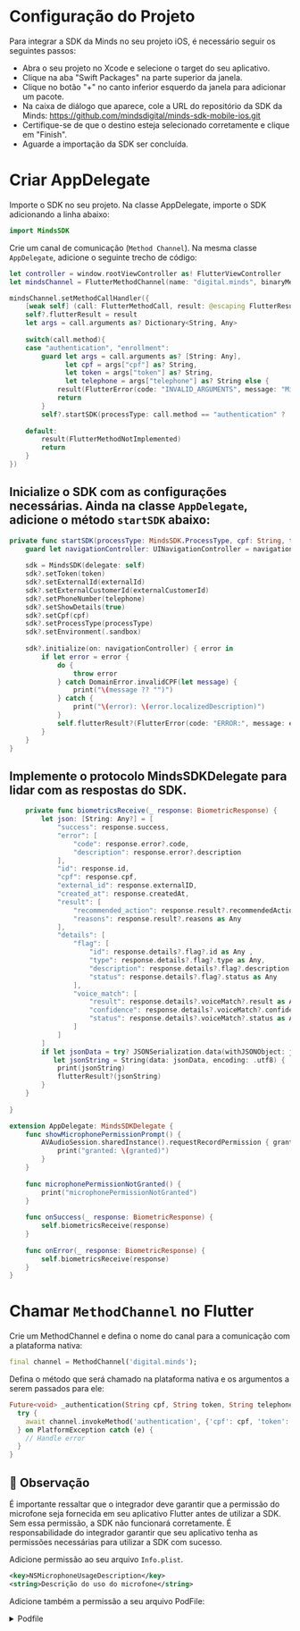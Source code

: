 

# Configuração do Projeto


Para integrar a SDK da Minds no seu projeto iOS, é necessário seguir os seguintes passos:

- Abra o seu projeto no Xcode e selecione o target do seu aplicativo.
- Clique na aba "Swift Packages" na parte superior da janela.
- Clique no botão "+" no canto inferior esquerdo da janela para adicionar um pacote.
- Na caixa de diálogo que aparece, cole a URL do repositório da SDK da Minds: https://github.com/mindsdigital/minds-sdk-mobile-ios.git
- Certifique-se de que o destino esteja selecionado corretamente e clique em "Finish".
- Aguarde a importação da SDK ser concluída.

# Criar AppDelegate

Importe o SDK no seu projeto. Na classe AppDelegate, importe o SDK adicionando a linha abaixo:

```swift
import MindsSDK
```

Crie um canal de comunicação (`Method Channel`). Na mesma classe `AppDelegate`, adicione o seguinte trecho de código:

```swift
let controller = window.rootViewController as! FlutterViewController
let mindsChannel = FlutterMethodChannel(name: "digital.minds", binaryMessenger: controller.binaryMessenger)

mindsChannel.setMethodCallHandler({
    [weak self] (call: FlutterMethodCall, result: @escaping FlutterResult) -> Void in
    self?.flutterResult = result
    let args = call.arguments as? Dictionary<String, Any>
    
    switch(call.method){
    case "authentication", "enrollment":
        guard let args = call.arguments as? [String: Any],
              let cpf = args["cpf"] as? String,
              let token = args["token"] as? String,
              let telephone = args["telephone"] as? String else {
            result(FlutterError(code: "INVALID_ARGUMENTS", message: "Missing required arguments", details: nil))
            return
        }
        self?.startSDK(processType: call.method == "authentication" ? .authentication : .enrollment, cpf: cpf, token: token, telephone: telephone, externalId: nil, externalCustomerId: nil)
        
    default:
        result(FlutterMethodNotImplemented)
        return
    }
})
```

## Inicialize o SDK com as configurações necessárias. Ainda na classe `AppDelegate`, adicione o método `startSDK` abaixo:


```swift
private func startSDK(processType: MindsSDK.ProcessType, cpf: String, token: String, telephone: String, externalId: String?, externalCustomerId: String?) {
    guard let navigationController: UINavigationController = navigationController else { return }
    
    sdk = MindsSDK(delegate: self)
    sdk?.setToken(token)
    sdk?.setExternalId(externalId)
    sdk?.setExternalCustomerId(externalCustomerId)
    sdk?.setPhoneNumber(telephone)
    sdk?.setShowDetails(true)
    sdk?.setCpf(cpf)
    sdk?.setProcessType(processType)
    sdk?.setEnvironment(.sandbox)
    
    sdk?.initialize(on: navigationController) { error in
        if let error = error {
            do {
                throw error
            } catch DomainError.invalidCPF(let message) {
                print("\(message ?? "")")
            } catch {
                print("\(error): \(error.localizedDescription)")
            }
            self.flutterResult?(FlutterError(code: "ERROR:", message: error.localizedDescription, details: nil))
        }
    }
}
```
## Implemente o protocolo MindsSDKDelegate para lidar com as respostas do SDK.

```swift
    private func biometricsReceive(_ response: BiometricResponse) {
        let json: [String: Any?] = [
            "success": response.success,
            "error": [
                "code": response.error?.code,
                "description": response.error?.description
            ],
            "id": response.id,
            "cpf": response.cpf,
            "external_id": response.externalID,
            "created_at": response.createdAt,
            "result": [
                "recommended_action": response.result?.recommendedAction as Any,
                "reasons": response.result?.reasons as Any
            ],
            "details": [
                "flag": [
                    "id": response.details?.flag?.id as Any ,
                    "type": response.details?.flag?.type as Any,
                    "description": response.details?.flag?.description as Any,
                    "status": response.details?.flag?.status as Any
                ],
                "voice_match": [
                    "result": response.details?.voiceMatch?.result as Any,
                    "confidence": response.details?.voiceMatch?.confidence as Any,
                    "status": response.details?.voiceMatch?.status as Any
                ]
            ]
        ]
        if let jsonData = try? JSONSerialization.data(withJSONObject: json),
           let jsonString = String(data: jsonData, encoding: .utf8) {
            print(jsonString)
            flutterResult?(jsonString)
        }
    }
    
}

extension AppDelegate: MindsSDKDelegate {
    func showMicrophonePermissionPrompt() {
        AVAudioSession.sharedInstance().requestRecordPermission { granted in
            print("granted: \(granted)")
        }
    }
    
    func microphonePermissionNotGranted() {
        print("microphonePermissionNotGranted")
    }
    
    func onSuccess(_ response: BiometricResponse) {
        self.biometricsReceive(response)
    }
    
    func onError(_ response: BiometricResponse) {
        self.biometricsReceive(response)
    }
}
```

# Chamar `MethodChannel` no Flutter

Crie um MethodChannel e defina o nome do canal para a comunicação com a plataforma nativa:

```dart
final channel = MethodChannel('digital.minds');
```
Defina o método que será chamado na plataforma nativa e os argumentos a serem passados para ele:

```dart
Future<void> _authentication(String cpf, String token, String telephone) async {
  try {
    await channel.invokeMethod('authentication', {'cpf': cpf, 'token': token, 'telephone': telephone});
  } on PlatformException catch (e) {
    // Handle error
  }
}
```

## 📌 Observação

É importante ressaltar que o integrador deve garantir que a permissão do microfone seja fornecida em seu aplicativo Flutter antes de utilizar a SDK. Sem essa permissão, a SDK não funcionará corretamente. É responsabilidade do integrador garantir que seu aplicativo tenha as permissões necessárias para utilizar a SDK com sucesso.

Adicione permissão ao seu arquivo `Info.plist`.

```xml
<key>NSMicrophoneUsageDescription</key>
<string>Descrição do uso do microfone</string>
```

Adicione também a permissão a seu arquivo PodFile:

<details>
<summary>Podfile</summary>

```ruby
post_install do |installer|
  installer.pods_project.targets.each do |target|
    flutter_additional_ios_build_settings(target)
    # Start of the permission_handler configuration
    target.build_configurations.each do |config|

      # You can enable the permissions needed here. For example to enable camera
      # permission, just remove the `#` character in front so it looks like this:
      #
      # ## dart: PermissionGroup.camera
      # 'PERMISSION_CAMERA=1'
      #
      #  Preprocessor definitions can be found in: https://github.com/Baseflow/flutter-permission-handler/blob/master/permission_handler_apple/ios/Classes/PermissionHandlerEnums.h
      config.build_settings['GCC_PREPROCESSOR_DEFINITIONS'] ||= [
        '$(inherited)',

        ## dart: PermissionGroup.microphone
        'PERMISSION_MICROPHONE=1',

      ]

    end 
    # End of the permission_handler configuration
  end
end
```

</details>







